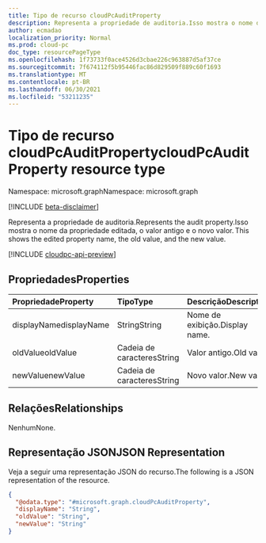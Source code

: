 ```yaml
---
title: Tipo de recurso cloudPcAuditProperty
description: Representa a propriedade de auditoria.Isso mostra o nome da propriedade editada, o valor antigo e o novo valor.
author: ecmadao
localization_priority: Normal
ms.prod: cloud-pc
doc_type: resourcePageType
ms.openlocfilehash: 1f73733f0ace4526d3cbae226c963887d5af37ce
ms.sourcegitcommit: 7f674112f5b95446fac86d829509f889c60f1693
ms.translationtype: MT
ms.contentlocale: pt-BR
ms.lasthandoff: 06/30/2021
ms.locfileid: "53211235"
---
```

# <a name="cloudpcauditproperty-resource-type"></a><span data-ttu-id="ba8d9-104">Tipo de recurso cloudPcAuditProperty</span><span class="sxs-lookup"><span data-stu-id="ba8d9-104">cloudPcAuditProperty resource type</span></span>

<span data-ttu-id="ba8d9-105">Namespace: microsoft.graph</span><span class="sxs-lookup"><span data-stu-id="ba8d9-105">Namespace: microsoft.graph</span></span>

[!INCLUDE [beta-disclaimer](../../includes/beta-disclaimer.md)]

<span data-ttu-id="ba8d9-106">Representa a propriedade de auditoria.</span><span class="sxs-lookup"><span data-stu-id="ba8d9-106">Represents the audit property.</span></span><span data-ttu-id="ba8d9-107">Isso mostra o nome da propriedade editada, o valor antigo e o novo valor.</span><span class="sxs-lookup"><span data-stu-id="ba8d9-107"> This shows the edited property name, the old value, and the new value.</span></span>

[!INCLUDE [cloudpc-api-preview](../../includes/cloudpc-api-preview.md)]

## <a name="properties"></a><span data-ttu-id="ba8d9-108">Propriedades</span><span class="sxs-lookup"><span data-stu-id="ba8d9-108">Properties</span></span>
|<span data-ttu-id="ba8d9-109">Propriedade</span><span class="sxs-lookup"><span data-stu-id="ba8d9-109">Property</span></span>|<span data-ttu-id="ba8d9-110">Tipo</span><span class="sxs-lookup"><span data-stu-id="ba8d9-110">Type</span></span>|<span data-ttu-id="ba8d9-111">Descrição</span><span class="sxs-lookup"><span data-stu-id="ba8d9-111">Description</span></span>|
|:---|:---|:---|
|<span data-ttu-id="ba8d9-112">displayName</span><span class="sxs-lookup"><span data-stu-id="ba8d9-112">displayName</span></span>|<span data-ttu-id="ba8d9-113">String</span><span class="sxs-lookup"><span data-stu-id="ba8d9-113">String</span></span>|<span data-ttu-id="ba8d9-114">Nome de exibição.</span><span class="sxs-lookup"><span data-stu-id="ba8d9-114">Display name.</span></span>|
|<span data-ttu-id="ba8d9-115">oldValue</span><span class="sxs-lookup"><span data-stu-id="ba8d9-115">oldValue</span></span>|<span data-ttu-id="ba8d9-116">Cadeia de caracteres</span><span class="sxs-lookup"><span data-stu-id="ba8d9-116">String</span></span>|<span data-ttu-id="ba8d9-117">Valor antigo.</span><span class="sxs-lookup"><span data-stu-id="ba8d9-117">Old value.</span></span>|
|<span data-ttu-id="ba8d9-118">newValue</span><span class="sxs-lookup"><span data-stu-id="ba8d9-118">newValue</span></span>|<span data-ttu-id="ba8d9-119">Cadeia de caracteres</span><span class="sxs-lookup"><span data-stu-id="ba8d9-119">String</span></span>|<span data-ttu-id="ba8d9-120">Novo valor.</span><span class="sxs-lookup"><span data-stu-id="ba8d9-120">New value.</span></span>|

## <a name="relationships"></a><span data-ttu-id="ba8d9-121">Relações</span><span class="sxs-lookup"><span data-stu-id="ba8d9-121">Relationships</span></span>

<span data-ttu-id="ba8d9-122">Nenhum</span><span class="sxs-lookup"><span data-stu-id="ba8d9-122">None.</span></span>

## <a name="json-representation"></a><span data-ttu-id="ba8d9-123">Representação JSON</span><span class="sxs-lookup"><span data-stu-id="ba8d9-123">JSON Representation</span></span>

<span data-ttu-id="ba8d9-124">Veja a seguir uma representação JSON do recurso.</span><span class="sxs-lookup"><span data-stu-id="ba8d9-124">The following is a JSON representation of the resource.</span></span>
<!-- {
  "blockType": "resource",
  "@odata.type": "microsoft.graph.cloudPcAuditProperty"
}
-->

``` json
{
  "@odata.type": "#microsoft.graph.cloudPcAuditProperty",
  "displayName": "String",
  "oldValue": "String",
  "newValue": "String"
}
```
